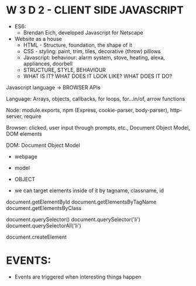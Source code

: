# W 3 D 2 - CLIENT SIDE JAVASCRIPT

- ES6:
  - Brendan Eich, developed Javascript for Netscape
- Website as a house
  - HTML - Structure, foundation, the shape of it
  - CSS - styling: paint, trim, tiles, decorative (throw) pillows
  - Javascript: behaviour: alarm system, stove, heating, alexa, appliances, doorbell
  - STRUCTURE, STYLE, BEHAVIOUR
  - WHAT IS IT? WHAT DOES IT LOOK LIKE? WHAT DOES IT DO?

Javascript language -> BROWSER APIs

Language: Arrays, objects, callbacks, for loops, for...in/of, arrow functions

Node: module.exports, npm (Express, cookie-parser, body-parser), http-server, require

Browser: clicked, user input through prompts, etc., Document Object Model, DOM elements

DOM: Document Object Model
- webpage
- model
- OBJECT

- we can target elements inside of it by tagname, classname, id

document.getElementById
document.getElementsByTagName
document.getElementsByClass

document.querySelector(<ANY CSS SELECTOR>)
document.querySelector('li')
document.querySelectorAll('li')

document.createElement


# EVENTS:

- Events are triggered when interesting things happen


